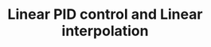---
title: "Linear PID control and Linear interpolation"
description: '"The purpose of this lab is to get experience with PID control."'
layout: default
---